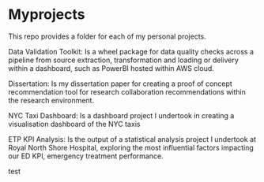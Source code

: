 # Myprojects

This repo provides a folder for each of my personal projects.

Data Validation Toolkit: Is a wheel package for data quality checks across a pipeline from source extraction, transformation and loading or delivery within a dashboard, such as PowerBI hosted within AWS cloud.

Dissertation: Is my dissertation paper for creating a proof of concept recommendation tool for research collaboration recommendations within the research environment.

NYC Taxi Dashboard: Is a dashboard project I undertook in creating a visualisation dashboard of the NYC taxis

ETP KPI Analysis: Is the output of a statistical analysis project I undertook at Royal North Shore Hospital, exploring the most influential factors impacting our ED KPI, emergency treatment performance.

test